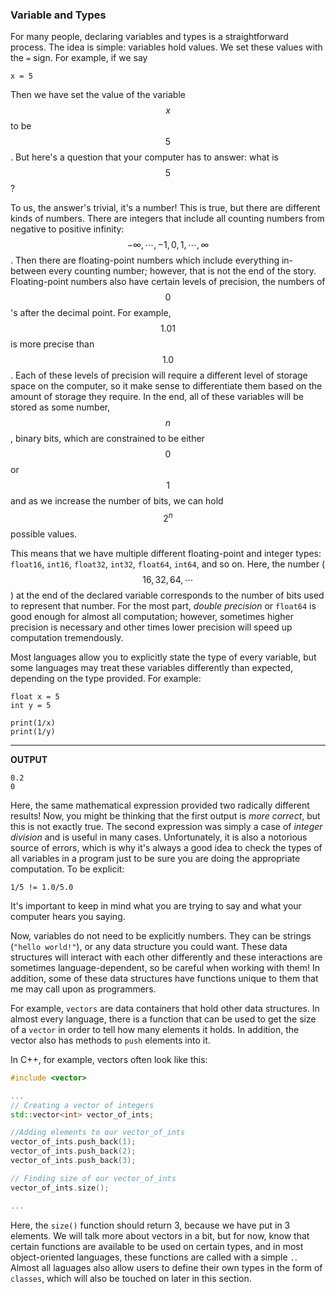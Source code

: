 <script>
MathJax.Hub.Queue(["Typeset",MathJax.Hub]);
</script>
$$ 
\newcommand{\d}{\mathrm{d}}
\newcommand{\bff}{\boldsymbol{f}}
\newcommand{\bfg}{\boldsymbol{g}}
\newcommand{\bfp}{\boldsymbol{p}}
\newcommand{\bfq}{\boldsymbol{q}}
\newcommand{\bfx}{\boldsymbol{x}}
\newcommand{\bfu}{\boldsymbol{u}}
\newcommand{\bfv}{\boldsymbol{v}}
\newcommand{\bfA}{\boldsymbol{A}}
\newcommand{\bfB}{\boldsymbol{B}}
\newcommand{\bfC}{\boldsymbol{C}}
\newcommand{\bfM}{\boldsymbol{M}}
\newcommand{\bfJ}{\boldsymbol{J}}
\newcommand{\bfR}{\boldsymbol{R}}
\newcommand{\bfT}{\boldsymbol{T}}
\newcommand{\bfomega}{\boldsymbol{\omega}}
\newcommand{\bftau}{\boldsymbol{\tau}}
$$

### Variable and Types

For many people, declaring variables and types is a straightforward process. 
The idea is simple: variables hold values. 
We set these values with the `=` sign.
For example, if we say 

```
x = 5
```
Then we have set the value of the variable $$x$$ to be $$5$$. 
But here's a question that your computer has to answer: what is $$5$$?

To us, the answer's trivial, it's a number! 
This is true, but there are different kinds of numbers. 
There are integers that include all counting numbers from negative to positive infinity: $$-\infty, \cdots, -1, 0, 1, \cdots, \infty$$. 
Then there are floating-point numbers which include everything in-between every counting number; however, that is not the end of the story. 
Floating-point numbers also have certain levels of precision, the numbers of $$0$$'s after the decimal point. 
For example, $$1.01$$ is more precise than $$1.0$$.
Each of these levels of precision will require a different level of storage space on the computer, so it make sense to differentiate them based on the amount of storage they require.
In the end, all of these variables will be stored as some number, $$n$$, binary bits, which are constrained to be either $$0$$ or $$1$$ and as we increase the number of bits, we can hold $$2^n$$ possible values. 

This means that we have multiple different floating-point and integer types: `float16`, `int16`, `float32`, `int32`, `float64`, `int64`, and so on. 
Here, the number ($$16, 32, 64,\cdots$$) at the end of the declared variable corresponds to the number of bits used to represent that number.
For the most part, *double precision* or `float64` is good enough for almost all computation; however, sometimes higher precision is necessary and other times lower precision will speed up computation tremendously. 

Most languages allow you to explicitly state the type of every variable, but some languages may treat these variables differently than expected, depending on the type provided. 
For example:

```
float x = 5
int y = 5

print(1/x)
print(1/y)
```

----
**OUTPUT**
```
0.2
0
```

Here, the same mathematical expression provided two radically different results!
Now, you might be thinking that the first output is *more correct*, but this is not exactly true. 
The second expression was simply a case of *integer division* and is useful in many cases. 
Unfortunately, it is also a notorious source of errors, which is why it's always a good idea to check the types of all variables in a program just to be sure you are doing the appropriate computation. 
To be explicit:

```
1/5 != 1.0/5.0
```

It's important to keep in mind what you are trying to say and what your computer hears you saying.

Now, variables do not need to be explicitly numbers. 
They can be strings (`"hello world!"`), or any data structure you could want. 
These data structures will interact with each other differently and these interactions are sometimes language-dependent, so be careful when working with them!
In addition, some of these data structures have functions unique to them that me may call upon as programmers.

For example, `vectors` are data containers that hold other data structures. 
In almost every language, there is a function that can be used to get the size of a `vector` in order to tell how many elements it holds. 
In addition, the vector also has methods to `push` elements into it.

In C++, for example, vectors often look like this:

```cpp
#include <vector>

...
// Creating a vector of integers
std::vector<int> vector_of_ints;

//Adding elements to our vector_of_ints
vector_of_ints.push_back(1);
vector_of_ints.push_back(2);
vector_of_ints.push_back(3);

// Finding size of our vector_of_ints
vector_of_ints.size();

...
```

Here, the `size()` function should return 3, because we have put in 3 elements.
We will talk more about vectors in a bit, but for now, know that certain functions are available to be used on certain types, and in most object-oriented languages, these functions are called with a simple `.`.
Almost all laguages also allow users to define their own types in the form of `classes`, which will also be touched on later in this section.

